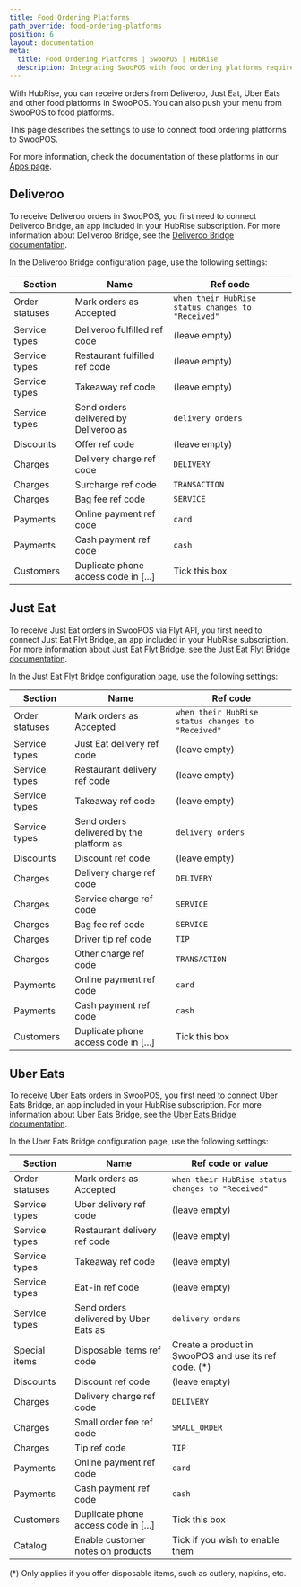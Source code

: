 ```yaml
---
title: Food Ordering Platforms
path_override: food-ordering-platforms
position: 6
layout: documentation
meta:
  title: Food Ordering Platforms | SwooPOS | HubRise
  description: Integrating SwooPOS with food ordering platforms requires you to specify particular ref codes in the configuration page of the delivery platform bridge.
---
```


With HubRise, you can receive orders from Deliveroo, Just Eat, Uber Eats and other food platforms in SwooPOS. You can also push your menu from SwooPOS to food platforms.

This page describes the settings to use to connect food ordering platforms to SwooPOS.

For more information, check the documentation of these platforms in our [Apps page](/apps/food-ordering-platforms).

## Deliveroo

To receive Deliveroo orders in SwooPOS, you first need to connect Deliveroo Bridge, an app included in your HubRise subscription. For more information about Deliveroo Bridge, see the [Deliveroo Bridge documentation](/apps/deliveroo/overview).

In the Deliveroo Bridge configuration page, use the following settings:

| Section        | Name                                  | Ref code                                          |
| -------------- | ------------------------------------- | ------------------------------------------------- |
| Order statuses | Mark orders as Accepted               | `when their HubRise status changes to "Received"` |
| Service types  | Deliveroo fulfilled ref code          | (leave empty)                                     |
| Service types  | Restaurant fulfilled ref code         | (leave empty)                                     |
| Service types  | Takeaway ref code                     | (leave empty)                                     |
| Service types  | Send orders delivered by Deliveroo as | `delivery orders`                                 |
| Discounts      | Offer ref code                        | (leave empty)                                     |
| Charges        | Delivery charge ref code              | `DELIVERY`                                        |
| Charges        | Surcharge ref code                    | `TRANSACTION`                                     |
| Charges        | Bag fee ref code                      | `SERVICE`                                         |
| Payments       | Online payment ref code               | `card`                                            |
| Payments       | Cash payment ref code                 | `cash`                                            |
| Customers      | Duplicate phone access code in [...]  | Tick this box                                     |

## Just Eat

To receive Just Eat orders in SwooPOS via Flyt API, you first need to connect Just Eat Flyt Bridge, an app included in your HubRise subscription. For more information about Just Eat Flyt Bridge, see the [Just Eat Flyt Bridge documentation](/apps/just-eat-flyt/overview).

In the Just Eat Flyt Bridge configuration page, use the following settings:

| Section        | Name                                     | Ref code                                          |
| -------------- | ---------------------------------------- | ------------------------------------------------- |
| Order statuses | Mark orders as Accepted                  | `when their HubRise status changes to "Received"` |
| Service types  | Just Eat delivery ref code               | (leave empty)                                     |
| Service types  | Restaurant delivery ref code             | (leave empty)                                     |
| Service types  | Takeaway ref code                        | (leave empty)                                     |
| Service types  | Send orders delivered by the platform as | `delivery orders`                                 |
| Discounts      | Discount ref code                        | (leave empty)                                     |
| Charges        | Delivery charge ref code                 | `DELIVERY`                                        |
| Charges        | Service charge ref code                  | `SERVICE`                                         |
| Charges        | Bag fee ref code                         | `SERVICE`                                         |
| Charges        | Driver tip ref code                      | `TIP`                                             |
| Charges        | Other charge ref code                    | `TRANSACTION`                                     |
| Payments       | Online payment ref code                  | `card`                                            |
| Payments       | Cash payment ref code                    | `cash`                                            |
| Customers      | Duplicate phone access code in [...]     | Tick this box                                     |

## Uber Eats

To receive Uber Eats orders in SwooPOS, you first need to connect Uber Eats Bridge, an app included in your HubRise subscription. For more information about Uber Eats Bridge, see the [Uber Eats Bridge documentation](/apps/uber-eats/overview).

In the Uber Eats Bridge configuration page, use the following settings:

| Section        | Name                                  | Ref code or value                                      |
| -------------- | ------------------------------------- | ------------------------------------------------------ |
| Order statuses | Mark orders as Accepted               | `when their HubRise status changes to "Received"`      |
| Service types  | Uber delivery ref code                | (leave empty)                                          |
| Service types  | Restaurant delivery ref code          | (leave empty)                                          |
| Service types  | Takeaway ref code                     | (leave empty)                                          |
| Service types  | Eat-in ref code                       | (leave empty)                                          |
| Service types  | Send orders delivered by Uber Eats as | `delivery orders`                                      |
| Special items  | Disposable items ref code             | Create a product in SwooPOS and use its ref code. (\*) |
| Discounts      | Discount ref code                     | (leave empty)                                          |
| Charges        | Delivery charge ref code              | `DELIVERY`                                             |
| Charges        | Small order fee ref code              | `SMALL_ORDER`                                          |
| Charges        | Tip ref code                          | `TIP`                                                  |
| Payments       | Online payment ref code               | `card`                                                 |
| Payments       | Cash payment ref code                 | `cash`                                                 |
| Customers      | Duplicate phone access code in [...]  | Tick this box                                          |
| Catalog        | Enable customer notes on products     | Tick if you wish to enable them                        |

(\*) Only applies if you offer disposable items, such as cutlery, napkins, etc.
